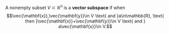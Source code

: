 A nonempty subset $V\subset \mathbb{R}^n$ is a **vector subspace** if when $$\vec{\mathbf{x}},\vec{\mathbf{y}}\in V \text{ and }a\in\mathbb{R}, \text{ then }\vec{\mathbf{x}}+\vec{\mathbf{y}}\in V \text{ and } a\vec{\mathbf{x}}\in V.$$
